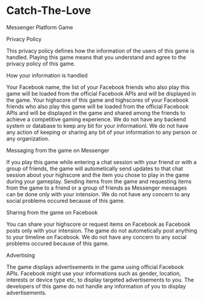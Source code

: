 # Catch-The-Love
Messenger Platform Game

Privacy Policy

This privacy policy defines how the information of the users of this game is handled. Playing this game means that you understand and agree to the privacy policy of this game.



How your information is handled

Your Facebook name, the list of your Facebook friends who also play this game will be loaded from the official Facebook APIs and will be displayed in the game. Your highscore of this game and highscores of your Facebook friends who also play this game will be loaded from the official Facebook APIs and will be displayed in the game and shared among the friends to achieve a competitive gaming experience. We do not have any backend system or database to keep any bit for your informationl. We do not have any action of keeping or sharing any bit of your information to any person or any organization.



Messaging from the game on Messenger

If you play this game while entering a chat session with your friend or with a group of friends, the game will autometically send updates to that chat session about your highscore and the item you chose to play in the game during your gameplay. Sending items from the game and requesting items from the game to a friend or a group of friends as Messenger messages can be done only with your intension. We do not have any concern to any social problems occured because of this game.



Sharing from the game on Facebook

You can share your highscore or request items on Facebook as Facebook posts only with your intension. The game do not autometically post anything to your timeline on Facebook. We do not have any concern to any social problems occured because of this game.



Advertising

The game displays advertisements in the game using official Facebook APIs. Facebook might use your informations such as gender, location, interests or device type etc, to display targeted advertisements to you. The developers of this game do not handle any information of you to display advertisements.
